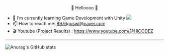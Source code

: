 <div align="center">
   👾 Helloooo 👾
</div>


- 🌱 I’m currently learning Game Development with Unity  <img src="https://img.shields.io/badge/unity-000000?style=flat&logo=Unity&logoColor=FFFFFF"/>
- 📫 How to reach me: 8976guswl@naver.com 
- 🎬 Youtube (Project Results) : https://www.youtube.com/@HiCODEZ


---

![Anurag's GitHub stats](https://github-readme-stats.vercel.app/api?username=szlovelee&show_icons=true&theme=radical)
